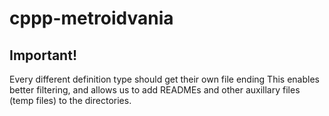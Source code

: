 # cppp-metroidvania

## Important!
Every different definition type should get their own file ending
This enables better filtering, and allows us to add READMEs and other auxillary files (temp files) to the directories.
